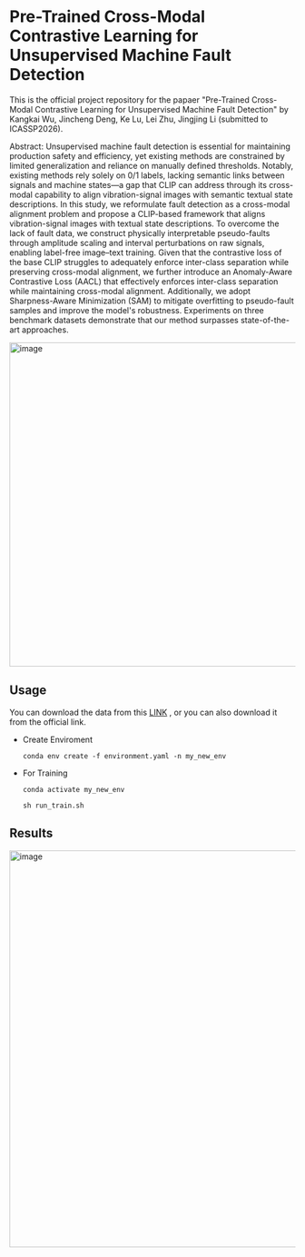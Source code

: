 # Pre-Trained Cross-Modal Contrastive Learning for Unsupervised Machine Fault Detection
This is the official project repository for the papaer "Pre-Trained Cross-Modal Contrastive Learning for Unsupervised Machine Fault Detection" by Kangkai Wu, Jincheng Deng, Ke Lu, Lei Zhu, Jingjing Li (submitted to ICASSP2026).

Abstract: Unsupervised machine fault detection is essential for maintaining production safety and efficiency, yet existing methods are constrained by limited generalization and reliance on manually defined thresholds. Notably, existing methods rely solely on 0/1 labels, lacking semantic links between signals and machine states—a gap that CLIP can address through its cross-modal capability to align vibration-signal images with semantic textual state descriptions. In this study, we reformulate fault detection as a cross-modal alignment problem and propose a CLIP-based framework that aligns vibration-signal images with textual state descriptions. To overcome the lack of fault data, we construct physically interpretable pseudo-faults through amplitude scaling and interval perturbations on raw signals, enabling label-free image–text training. Given that the contrastive loss of the base CLIP struggles to adequately enforce inter-class separation while preserving cross-modal alignment, we further introduce an Anomaly-Aware Contrastive Loss (AACL) that effectively enforces inter-class separation while maintaining cross-modal alignment. Additionally, we adopt Sharpness-Aware Minimization (SAM) to mitigate overfitting to pseudo-fault samples and improve the model's robustness. Experiments on three benchmark datasets demonstrate that our method surpasses state-of-the-art approaches.

<img width="1346" height="571" alt="image" src="https://github.com/user-attachments/assets/6c02ed16-ddea-4dd6-a67a-1a85005eeeaa" />



## Usage
You can download the data from this [LINK](https://pan.quark.cn/s/b7806b883a60) , or you can also download it from the official link.


* Create Enviroment

    `conda env create -f environment.yaml -n my_new_env`

* For Training

    `conda activate my_new_env`
  
    `sh run_train.sh`
  
## Results
<img width="1346" height="699" alt="image" src="https://github.com/user-attachments/assets/fbb865c9-e440-41db-8700-abe373ea0775" />

